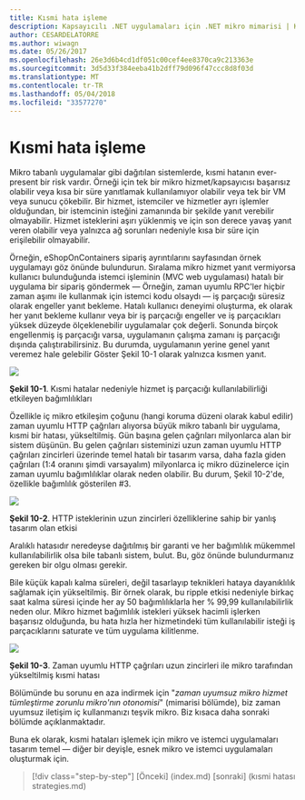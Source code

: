 ```yaml
---
title: Kısmi hata işleme
description: Kapsayıcılı .NET uygulamaları için .NET mikro mimarisi | Kısmi hata işleme
author: CESARDELATORRE
ms.author: wiwagn
ms.date: 05/26/2017
ms.openlocfilehash: 26e3d6b4cd1df051c00cef4ee8370ca9c213363e
ms.sourcegitcommit: 3d5d33f384eeba41b2dff79d096f47ccc8d8f03d
ms.translationtype: MT
ms.contentlocale: tr-TR
ms.lasthandoff: 05/04/2018
ms.locfileid: "33577270"
---
```

# <a name="handling-partial-failure"></a>Kısmi hata işleme

Mikro tabanlı uygulamalar gibi dağıtılan sistemlerde, kısmi hatanın ever-present bir risk vardır. Örneği için tek bir mikro hizmet/kapsayıcısı başarısız olabilir veya kısa bir süre yanıtlamak kullanılamıyor olabilir veya tek bir VM veya sunucu çökebilir. Bir hizmet, istemciler ve hizmetler ayrı işlemler olduğundan, bir istemcinin isteğini zamanında bir şekilde yanıt verebilir olmayabilir. Hizmet isteklerini aşırı yüklenmiş ve için son derece yavaş yanıt veren olabilir veya yalnızca ağ sorunları nedeniyle kısa bir süre için erişilebilir olmayabilir.

Örneğin, eShopOnContainers sipariş ayrıntılarını sayfasından örnek uygulamayı göz önünde bulundurun. Sıralama mikro hizmet yanıt vermiyorsa kullanıcı bulunduğunda istemci işleminin (MVC web uygulaması) hatalı bir uygulama bir sipariş göndermek — Örneğin, zaman uyumlu RPC'ler hiçbir zaman aşımı ile kullanmak için istemci kodu olsaydı — iş parçacığı süresiz olarak engeller yanıt bekleme. Hatalı kullanıcı deneyimi oluşturma, ek olarak her yanıt bekleme kullanır veya bir iş parçacığı engeller ve iş parçacıkları yüksek düzeyde ölçeklenebilir uygulamalar çok değerli. Sonunda birçok engellenmiş iş parçacığı varsa, uygulamanın çalışma zamanı iş parçacığı dışında çalıştırabilirsiniz. Bu durumda, uygulamanın yerine genel yanıt veremez hale gelebilir Göster Şekil 10-1 olarak yalnızca kısmen yanıt.

![](./media/image1.png)

**Şekil 10-1**. Kısmi hatalar nedeniyle hizmet iş parçacığı kullanılabilirliği etkileyen bağımlılıkları

Özellikle iç mikro etkileşim çoğunu (hangi koruma düzeni olarak kabul edilir) zaman uyumlu HTTP çağrıları alıyorsa büyük mikro tabanlı bir uygulama, kısmi bir hatası, yükseltilmiş. Gün başına gelen çağrıları milyonlarca alan bir sistem düşünün. Bu gelen çağrıları sisteminizi uzun zaman uyumlu HTTP çağrıları zincirleri üzerinde temel hatalı bir tasarım varsa, daha fazla giden çağrıları (1:4 oranını şimdi varsayalım) milyonlarca iç mikro düzinelerce için zaman uyumlu bağımlılıklar olarak neden olabilir. Bu durum, Şekil 10-2'de, özellikle bağımlılık gösterilen \#3.

![](./media/image2.png)

**Şekil 10-2**. HTTP isteklerinin uzun zincirleri özelliklerine sahip bir yanlış tasarım olan etkisi

Aralıklı hatasıdır neredeyse dağıtılmış bir garanti ve her bağımlılık mükemmel kullanılabilirlik olsa bile tabanlı sistem, bulut. Bu, göz önünde bulundurmanız gereken bir olgu olması gerekir.

Bile küçük kapalı kalma süreleri, değil tasarlayıp teknikleri hataya dayanıklılık sağlamak için yükseltilmiş. Bir örnek olarak, bu ripple etkisi nedeniyle birkaç saat kalma süresi içinde her ay 50 bağımlılıklarla her % 99,99 kullanılabilirlik neden olur. Mikro hizmet bağımlılık istekleri yüksek hacimli işlerken başarısız olduğunda, bu hata hızla her hizmetindeki tüm kullanılabilir isteği iş parçacıklarını saturate ve tüm uygulama kilitlenme.

![](./media/image3.png)

**Şekil 10-3**. Zaman uyumlu HTTP çağrıları uzun zincirleri ile mikro tarafından yükseltilmiş kısmi hatası

Bölümünde bu sorunu en aza indirmek için "*zaman uyumsuz mikro hizmet tümleştirme zorunlu mikro'nın otonomisi*" (mimarisi bölümde), biz zaman uyumsuz iletişim iç kullanmanızı teşvik mikro. Biz kısaca daha sonraki bölümde açıklanmaktadır.

Buna ek olarak, kısmi hataları işlemek için mikro ve istemci uygulamaları tasarım temel — diğer bir deyişle, esnek mikro ve istemci uygulamaları oluşturmak için.


>[!div class="step-by-step"]
[Önceki] (index.md) [sonraki] (kısmi hatası strategies.md)
